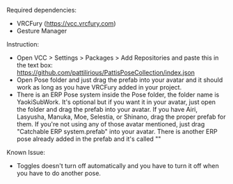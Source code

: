 Required dependencies:
- VRCFury (https://vcc.vrcfury.com)
- Gesture Manager

Instruction:
- Open VCC > Settings > Packages > Add Repositories and paste this in the text box: https://github.com/pattilirious/PattisPoseCollection/index.json
- Open Pose folder and just drag the prefab into your avatar and it should work as long as you have VRCFury added in your project. 
- There is an ERP Pose system inside the Pose folder, the folder name is YaokiSubWork. It's optional but if you want it in your avatar, just open the folder and drag the prefab into your avatar. If you have Airi, Lasyusha, Manuka, Moe, Selestia, or Shinano, drag the proper prefab for them. If you're not using any of those avatar mentioned, just drag "Catchable ERP system.prefab" into your avatar. There is another ERP pose already added in the prefab and it's called ""

Known Issue:
- Toggles doesn't turn off automatically and you have to turn it off when you have to do another pose.

